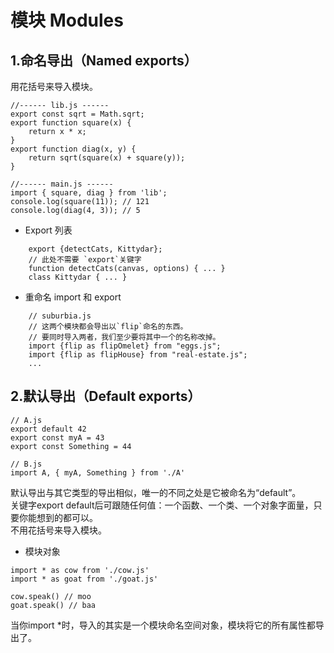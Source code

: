 # 模块 Modules
## 1.命名导出（Named exports）
用花括号来导入模块。
```
//------ lib.js ------
export const sqrt = Math.sqrt;
export function square(x) {
    return x * x;
}
export function diag(x, y) {
    return sqrt(square(x) + square(y));
}

//------ main.js ------
import { square, diag } from 'lib';				
console.log(square(11)); // 121
console.log(diag(4, 3)); // 5

```
- Export 列表
```
    export {detectCats, Kittydar};
    // 此处不需要 `export`关键字 
    function detectCats(canvas, options) { ... }
    class Kittydar { ... }
```
- 重命名 import 和 export
```
    // suburbia.js
    // 这两个模块都会导出以`flip`命名的东西。
    // 要同时导入两者，我们至少要将其中一个的名称改掉。
    import {flip as flipOmelet} from "eggs.js";
    import {flip as flipHouse} from "real-estate.js";
    ...
```
## 2.默认导出（Default exports）
```
// A.js
export default 42
export const myA = 43
export const Something = 44

// B.js
import A, { myA, Something } from './A'
```
默认导出与其它类型的导出相似，唯一的不同之处是它被命名为“default”。  
关键字export default后可跟随任何值：一个函数、一个类、一个对象字面量，只要你能想到的都可以。  
不用花括号来导入模块。
- 模块对象
```
import * as cow from './cow.js'
import * as goat from './goat.js'

cow.speak() // moo
goat.speak() // baa

```
当你import *时，导入的其实是一个模块命名空间对象，模块将它的所有属性都导出了。